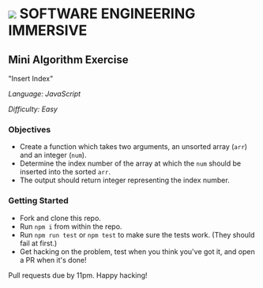 # ![](https://ga-dash.s3.amazonaws.com/production/assets/logo-9f88ae6c9c3871690e33280fcf557f33.png) SOFTWARE ENGINEERING IMMERSIVE

## Mini Algorithm Exercise

"Insert Index"

_Language: JavaScript_

_Difficulty: Easy_

### Objectives

- Create a function which takes two arguments, an unsorted array (`arr`) and an integer (`num`).
- Determine the index number of the array at which the `num` should be inserted into the sorted `arr`.
- The output should return integer representing the index number.

### Getting Started

- Fork and clone this repo.
- Run `npm i` from within the repo.
- Run `npm run test` or `npm test` to make sure the tests work. (They should fail at first.)
- Get hacking on the problem, test when you think you've got it, and open a PR when it's done!

Pull requests due by 11pm. Happy hacking!
